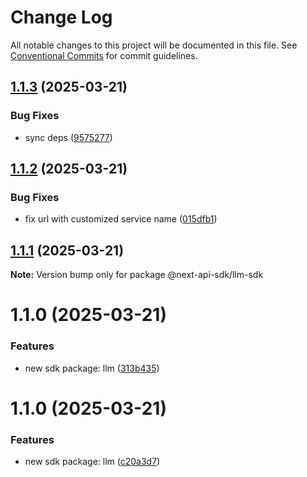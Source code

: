 # Change Log

All notable changes to this project will be documented in this file.
See [Conventional Commits](https://conventionalcommits.org) for commit guidelines.

## [1.1.3](https://github.com/easyops-cn/next-api-sdk/compare/@next-api-sdk/llm-sdk@1.1.2...@next-api-sdk/llm-sdk@1.1.3) (2025-03-21)

### Bug Fixes

- sync deps ([9575277](https://github.com/easyops-cn/next-api-sdk/commit/9575277f6c817cab3e33763b79e4ddc8aaf2b27c))

## [1.1.2](https://github.com/easyops-cn/next-api-sdk/compare/@next-api-sdk/llm-sdk@1.1.1...@next-api-sdk/llm-sdk@1.1.2) (2025-03-21)

### Bug Fixes

- fix url with customized service name ([015dfb1](https://github.com/easyops-cn/next-api-sdk/commit/015dfb10d2a46b550228192ad6beba5ad7f0272a))

## [1.1.1](https://github.com/easyops-cn/next-api-sdk/compare/@next-api-sdk/llm-sdk@1.1.0...@next-api-sdk/llm-sdk@1.1.1) (2025-03-21)

**Note:** Version bump only for package @next-api-sdk/llm-sdk

# 1.1.0 (2025-03-21)

### Features

- new sdk package: llm ([313b435](https://github.com/easyops-cn/next-api-sdk/commit/313b435ea33475427c7600f470919cab1dd39853))

# 1.1.0 (2025-03-21)

### Features

- new sdk package: llm ([c20a3d7](https://github.com/easyops-cn/next-api-sdk/commit/c20a3d7ffefae8a3c90601c4627d9a900c0ce675))
